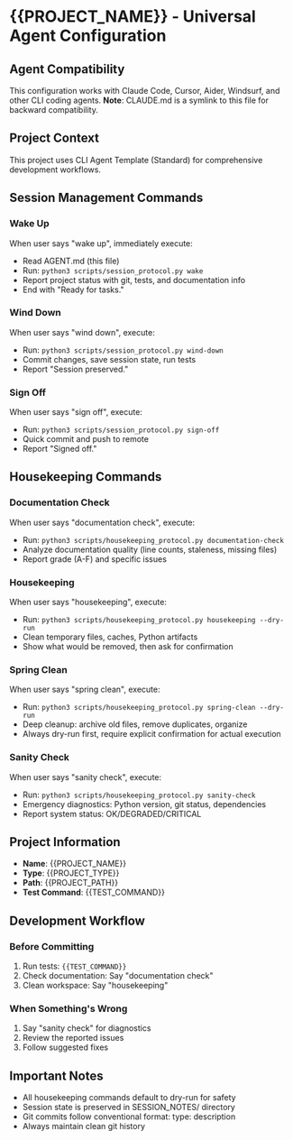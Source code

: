 # {{PROJECT_NAME}} - Universal Agent Configuration

## Agent Compatibility
This configuration works with Claude Code, Cursor, Aider, Windsurf, and other CLI coding agents.
**Note**: CLAUDE.md is a symlink to this file for backward compatibility.

## Project Context
This project uses CLI Agent Template (Standard) for comprehensive development workflows.

## Session Management Commands

### Wake Up
When user says "wake up", immediately execute:
- Read AGENT.md (this file)
- Run: `python3 scripts/session_protocol.py wake`
- Report project status with git, tests, and documentation info
- End with "Ready for tasks."

### Wind Down
When user says "wind down", execute:
- Run: `python3 scripts/session_protocol.py wind-down`
- Commit changes, save session state, run tests
- Report "Session preserved."

### Sign Off
When user says "sign off", execute:
- Run: `python3 scripts/session_protocol.py sign-off`
- Quick commit and push to remote
- Report "Signed off."

## Housekeeping Commands

### Documentation Check
When user says "documentation check", execute:
- Run: `python3 scripts/housekeeping_protocol.py documentation-check`
- Analyze documentation quality (line counts, staleness, missing files)
- Report grade (A-F) and specific issues

### Housekeeping
When user says "housekeeping", execute:
- Run: `python3 scripts/housekeeping_protocol.py housekeeping --dry-run`
- Clean temporary files, caches, Python artifacts
- Show what would be removed, then ask for confirmation

### Spring Clean
When user says "spring clean", execute:
- Run: `python3 scripts/housekeeping_protocol.py spring-clean --dry-run`
- Deep cleanup: archive old files, remove duplicates, organize
- Always dry-run first, require explicit confirmation for actual execution

### Sanity Check
When user says "sanity check", execute:
- Run: `python3 scripts/housekeeping_protocol.py sanity-check`
- Emergency diagnostics: Python version, git status, dependencies
- Report system status: OK/DEGRADED/CRITICAL

## Project Information
- **Name**: {{PROJECT_NAME}}
- **Type**: {{PROJECT_TYPE}}
- **Path**: {{PROJECT_PATH}}
- **Test Command**: {{TEST_COMMAND}}

## Development Workflow

### Before Committing
1. Run tests: `{{TEST_COMMAND}}`
2. Check documentation: Say "documentation check"
3. Clean workspace: Say "housekeeping"

### When Something's Wrong
1. Say "sanity check" for diagnostics
2. Review the reported issues
3. Follow suggested fixes

## Important Notes
- All housekeeping commands default to dry-run for safety
- Session state is preserved in SESSION_NOTES/ directory
- Git commits follow conventional format: type: description
- Always maintain clean git history